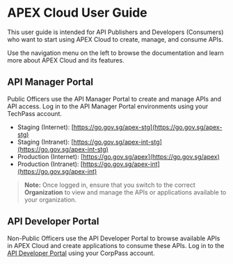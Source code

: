 # APEX Cloud User Guide

This user guide is intended for API Publishers and Developers (Consumers) who want to start using APEX Cloud to create, manage, and consume APIs.

Use the navigation menu on the left to browse the documentation and learn more about APEX Cloud and its features.

## API Manager Portal

Public Officers use the API Manager Portal to create and manage APIs and API access. Log in to the API Manager Portal environments using your TechPass account.

- Staging (Internet): [https://go.gov.sg/apex-stg](https://go.gov.sg/apex-stg)
- Staging (Intranet): [https://go.gov.sg/apex-int-stg](https://go.gov.sg/apex-int-stg)
- Production (Internet): [https://go.gov.sg/apex](https://go.gov.sg/apex)
- Production (Intranet): [https://go.gov.sg/apex-int](https://go.gov.sg/apex-int)

> **Note:** Once logged in, ensure that you switch to the correct **Organization** to view and manage the APIs or applications available to your organization.

## API Developer Portal

Non-Public Officers use the API Developer Portal to browse available APIs in APEX Cloud and create applications to consume these APIs. Log in to the [API Developer Portal](https://www.api.developer.tech.gov.sg
) using your CorpPass account.